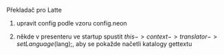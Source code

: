 Překladač pro Latte

1) upravit config podle vzoru config.neon

2) někde v presenteru ve startup spustit $this->context->translator->setLanguage($lang);, aby se pokažde načetli katalogy gettextu